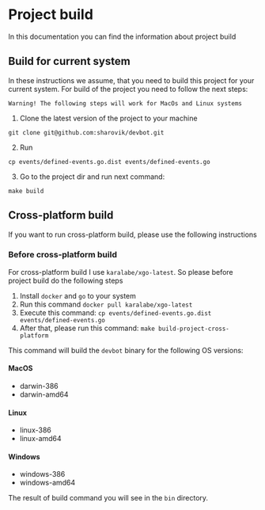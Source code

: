 # Project build
In this documentation you can find the information about project build

## Build for current system
In these instructions we assume, that you need to build this project for your current system. For build of the project you need to follow the next steps:

``Warning! The following steps will work for MacOs and Linux systems``
1. Clone the latest version of the project to your machine
``` 
git clone git@github.com:sharovik/devbot.git
```
2. Run
```
cp events/defined-events.go.dist events/defined-events.go
```
3. Go to the project dir and run next command:
``` 
make build
```
## Cross-platform build
If you want to run cross-platform build, please use the following instructions

### Before cross-platform build
For cross-platform build I use `karalabe/xgo-latest`. So please before project build do the following steps
1. Install `docker` and `go` to your system
2. Run this command `docker pull karalabe/xgo-latest`
3. Execute this command: `cp events/defined-events.go.dist events/defined-events.go`
4. After that, please run this command: `make build-project-cross-platform`

This command will build the `devbot` binary for the following OS versions:
#### MacOS
- darwin-386
- darwin-amd64
#### Linux
- linux-386
- linux-amd64
#### Windows
- windows-386
- windows-amd64

The result of build command you will see in the `bin` directory.